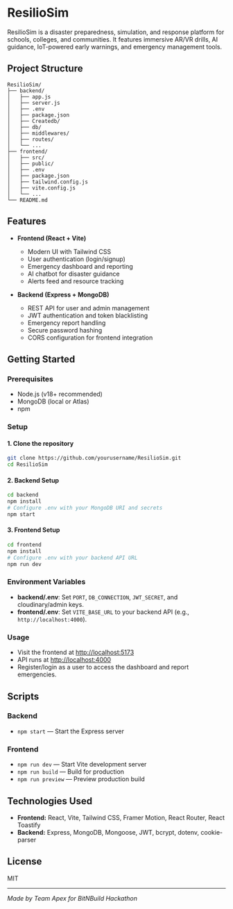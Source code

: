 # ResilioSim

ResilioSim is a disaster preparedness, simulation, and response platform for schools, colleges, and communities. It features immersive AR/VR drills, AI guidance, IoT-powered early warnings, and emergency management tools.

## Project Structure

```
ResilioSim/
├── backend/
│   ├── app.js
│   ├── server.js
│   ├── .env
│   ├── package.json
│   ├── Createdb/
│   ├── db/
│   ├── middlewares/
│   ├── routes/
│   └── ...
├── frontend/
│   ├── src/
│   ├── public/
│   ├── .env
│   ├── package.json
│   ├── tailwind.config.js
│   ├── vite.config.js
│   └── ...
└── README.md
```

## Features

- **Frontend (React + Vite)**
  - Modern UI with Tailwind CSS
  - User authentication (login/signup)
  - Emergency dashboard and reporting
  - AI chatbot for disaster guidance
  - Alerts feed and resource tracking

- **Backend (Express + MongoDB)**
  - REST API for user and admin management
  - JWT authentication and token blacklisting
  - Emergency report handling
  - Secure password hashing
  - CORS configuration for frontend integration

## Getting Started

### Prerequisites

- Node.js (v18+ recommended)
- MongoDB (local or Atlas)
- npm

### Setup

#### 1. Clone the repository

```sh
git clone https://github.com/yourusername/ResilioSim.git
cd ResilioSim
```

#### 2. Backend Setup

```sh
cd backend
npm install
# Configure .env with your MongoDB URI and secrets
npm start
```

#### 3. Frontend Setup

```sh
cd frontend
npm install
# Configure .env with your backend API URL
npm run dev
```

### Environment Variables

- **backend/.env**: Set `PORT`, `DB_CONNECTION`, `JWT_SECRET`, and cloudinary/admin keys.
- **frontend/.env**: Set `VITE_BASE_URL` to your backend API (e.g., `http://localhost:4000`).

### Usage

- Visit the frontend at [http://localhost:5173](http://localhost:5173)
- API runs at [http://localhost:4000](http://localhost:4000)
- Register/login as a user to access the dashboard and report emergencies.

## Scripts

### Backend

- `npm start` — Start the Express server

### Frontend

- `npm run dev` — Start Vite development server
- `npm run build` — Build for production
- `npm run preview` — Preview production build

## Technologies Used

- **Frontend:** React, Vite, Tailwind CSS, Framer Motion, React Router, React Toastify
- **Backend:** Express, MongoDB, Mongoose, JWT, bcrypt, dotenv, cookie-parser

## License

MIT

---

*Made by Team Apex for BitNBuild Hackathon*
